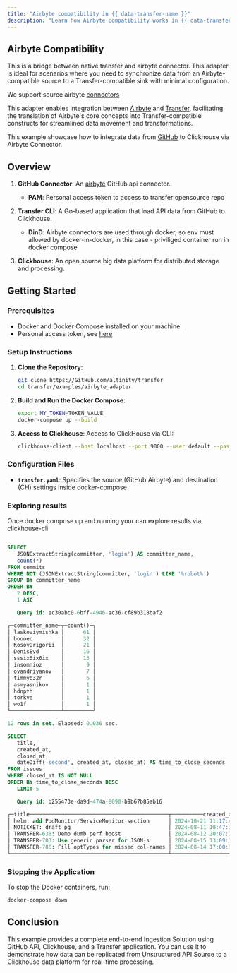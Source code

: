 ```yaml
---
title: "Airbyte compatibility in {{ data-transfer-name }}"
description: "Learn how Airbyte compatibility works in {{ data-transfer-name }}."
---
```


## Airbyte Compatibility

This is a bridge between native transfer and airbyte connector.
This adapter is ideal for scenarios where you need to synchronize data from an Airbyte-compatible source to a Transfer-compatible sink with minimal configuration.

We support source airbyte [connectors](https://docs.airbyte.com/category/sources)

This adapter enables integration between [Airbyte](https://docs.airbyte.com/using-airbyte/core-concepts/) and [Transfer](https://GitHub.com/altinity/transfer), facilitating the translation of Airbyte's core concepts into Transfer-compatible constructs for streamlined data movement and transformations.


This example showcase how to integrate data from [GitHub](https://airbyte.com/connectors/GitHub) to Clickhouse via Airbyte Connector.

## Overview

1. **GitHub Connector**: An [airbyte](https://docs.airbyte.com/integrations/sources/GitHub) GitHub api connector.
    - **PAM**: Personal access token to access to transfer opensource repo

3. **Transfer CLI**: A Go-based application that load API data from GitHub to Clickhouse.
    - **DinD**: Airbyte connectors are used through docker, so env must allowed by docker-in-docker, in this case - priviliged container run in docker compose

4. **Clickhouse**: An open source big data platform for distributed storage and processing.

## Getting Started

### Prerequisites

- Docker and Docker Compose installed on your machine.
- Personal access token, see [here](https://GitHub.com/settings/tokens)

### Setup Instructions

1. **Clone the Repository**:
   ```bash
   git clone https://GitHub.com/altinity/transfer
   cd transfer/examples/airbyte_adapter
   ```

2. **Build and Run the Docker Compose**:
   ```bash
   export MY_TOKEN=TOKEN_VALUE
   docker-compose up --build
   ```

3. **Access to Clickhouse**:
   Access to ClickHouse via CLI:
   ```bash
   clickhouse-client --host localhost --port 9000 --user default --password 'ch_password'
   ```

### Configuration Files

- **`transfer.yaml`**: Specifies the source (GitHub Airbyte) and destination (CH) settings inside docker-compose

### Exploring results

Once docker compose up and running your can explore results via clickhouse-cli


```sql

SELECT
   JSONExtractString(committer, 'login') AS committer_name,
   count(*)
FROM commits
WHERE NOT (JSONExtractString(committer, 'login') LIKE '%robot%')
GROUP BY committer_name
ORDER BY
   2 DESC,
   1 ASC

   Query id: ec30abc0-6bff-4946-ac36-cf89b318baf2

┌─committer_name─┬─count()─┐
│ laskoviymishka │      61 │
│ boooec         │      32 │
│ KosovGrigorii  │      21 │
│ DenisEvd       │      16 │
│ sssix6ix6ix    │      13 │
│ insomnioz      │       9 │
│ ovandriyanov   │       7 │
│ timmyb32r      │       6 │
│ asmyasnikov    │       1 │
│ hdnpth         │       1 │
│ torkve         │       1 │
│ wo1f           │       1 │
└────────────────┴─────────┘

12 rows in set. Elapsed: 0.036 sec.

SELECT
   title,
   created_at,
   closed_at,
   dateDiff('second', created_at, closed_at) AS time_to_close_seconds
FROM issues
WHERE closed_at IS NOT NULL
ORDER BY time_to_close_seconds DESC
   LIMIT 5

   Query id: b255473e-da9d-474a-8090-b9b67b85ab16

┌─title────────────────────────────────────────────┬──────────created_at─┬───────────closed_at─┬─time_to_close_seconds─┐
│ helm: add PodMonitor/ServiceMonitor section      │ 2024-10-21 11:17:48 │ 2024-11-28 17:04:02 │               3303974 │
│ NOTICKET: draft pq                               │ 2024-08-11 10:47:37 │ 2024-09-12 08:43:42 │               2757365 │
│ TRANSFER-638: Demo dumb perf boost               │ 2024-08-12 20:07:13 │ 2024-09-12 08:43:50 │               2637397 │
│ TRANSFER-783: Use generic parser for JSON-s      │ 2024-08-15 13:09:17 │ 2024-09-12 08:43:29 │               2403252 │
│ TRANSFER-786: Fill optTypes for missed col-names │ 2024-08-14 17:00:18 │ 2024-09-03 21:44:52 │               1745074 │
└──────────────────────────────────────────────────┴─────────────────────┴─────────────────────┴───────────────────────┘
```

### Stopping the Application

To stop the Docker containers, run:

```bash
docker-compose down
```

## Conclusion

This example provides a complete end-to-end Ingestion Solution using GitHub API, Clickhouse, and a Transfer application. You can use it to demonstrate how data can be replicated from Unstructured API Source to a Clickhouse data platform for real-time processing.
